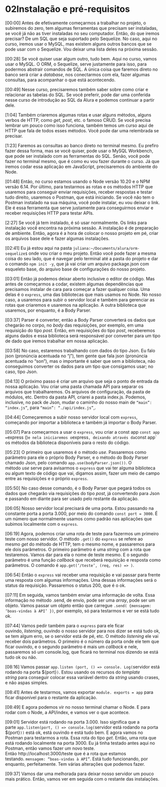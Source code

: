 # 02Instalação e pré-requisitos

[00:00] Antes de efetivamente começarmos a trabalhar no projeto, o subiremos do zero, tem algumas ferramentas que precisam ser instaladas, se você já não as tiver instaladas no seu computador. Então, do que iremos precisar? De um SQL que seja suportado pelo Sequelize. No caso, aqui no curso, iremos usar o MySQL, mas existem alguns outros bancos que se pode usar com o Sequelize. Vou deixar uma lista deles na próxima sessão.

[00:28] Se você quiser usar algum outro, tudo bem. Aqui no curso, vamos usar o MySQL. O ORM, o Sequelize, serve justamente para isso, para podermos abstrair comandos de SQL. A única coisa que faremos direto no banco será criar a *database*, nos conectarmos com ela, fazer algumas consultas, para acompanhar o que está acontecendo.

[00:49] Nesse curso, precisaremos também saber sobre como criar e relacionar as tabelas do SQL. Se você preferir, pode dar uma conferida nesse curso de introdução ao SQL da Alura e podemos continuar a partir dele.

[1:04] Também criaremos algumas rotas e usar alguns métodos, alguns verbos de HTTP, como *get*, *post*, etc. o famoso CRUD. Se você precisa lembrar um pouco como isso funciona, também temos um curso aqui de HTTP que fala de todos esses métodos. Você pode dar uma relembrada se precisar.

[1:23] Faremos as consultas ao banco direto no terminal mesmo. Eu prefiro fazer dessa forma, mas se você quiser, pode usar o MySQL Workbench, que pode ser instalado com as ferramentas do SQL. Senão, você pode fazer no terminal mesmo, que é como eu vou fazer durante o curso. Já que iremos codar essa aplicação em JavaScript, precisaremos do ambiente do Node.

[01:48] Então, no curso estamos usando o Node versão 10.20 e o NPM versão 6.14. Por último, para testarmos as rotas e os métodos HTTP que usaremos para conseguir enviar requisições, receber respostas e testar tudo direito, usaremos o Postman, que está iniciando. Se você não tem o Postman instalado na sua máquina, você pode instalar, eu vou deixar o link. Ele é essa ferramenta que serve justamente para conseguirmos enviar e receber requisições HTTP para testar APIs.

[2:27] Se você já tem instalado, é só usar normalmente. Os links para instalação você encontra na próxima sessão. A instalação é de preparação de ambiente. Então, agora é a hora de colocar o nosso projeto em pé, criar os arquivos base dele e fazer algumas instalações.

[02:41] Eu já estou aqui na pasta `juliana:~/Documents/alura/orm-sequelize$` onde vou criar o meu projeto. Então você pode fazer a mesma coisa do seu lado, que é navegar pelo terminal até a pasta do projeto e dar o comando `npm init -y`, que já vai criar um arquivo package.json com esqueleto base, do arquivo base de configurações do nosso projeto.

[03:01] Então já podemos deixar aberto inclusive o editor de código. Mas antes de começarmos a codar, existem algumas dependências que precisamos instalar de cara para começar a fazer qualquer coisa. Uma delas é o `express`, uma das bibliotecas que mais usamos no Node. No nosso caso, a usaremos para subir o servidor local e também para gerenciar as rotas que criaremos e usaremos na aplicação. A outra biblioteca que usaremos, por enquanto, é a Body Parser.

[03:37] Parser é converter, então a Body Parser converterá os dados que chegarão no corpo, no *body* das requisições, por exemplo, em uma requisição do tipo *post*. Então, em requisições do tipo *post*, receberemos alguns dados e essa biblioteca será responsável por converter para um tipo de dado que iremos trabalhar em nossa aplicação.

[03:58] No caso, estaremos trabalhando com dados do tipo Json. Eu falo json (pronúncia acentuada no “j”), tem gente que fala json (pronúncia acentuada no “son”), mas o importante é saber que sem a biblioteca, não conseguimos converter os dados para um tipo que consigamos usar; no caso, tipo Json.

[04:13] O próximo passo é criar um arquivo que seja o ponto de entrada da nossa aplicação. Vou criar uma pasta chamada API para separar os arquivos que trabalharemos. Os arquivos de configuração, da pasta de módulos, etc. Dentro da pasta API, criarei a pasta index.js. Podemos, inclusive, no pack de Json, mudar o caminho do nosso main de `“main”: “index.js”`, para `“main”: “./api/index.js”`,.

[04:44] Começaremos a subir nosso servidor local com `express`, começando por importar a biblioteca e também já importar o Body Parser.

[05:07] Para começarmos a usar o `express`, vou criar a const app `const app =`express ()`e nela iniciaremos o`express`, deixando através da`const app` os métodos da biblioteca disponíveis para o resto do código.

[05:23] O primeiro que usaremos é o método *use*. Passaremos como parâmetro para ele o próprio Body Parser, e o método do Body Parser chamado Json, pelo comando `app.use(bodyParser.json())`. O método *use* serve para avisarmos o `express` que vai ter alguma biblioteca ou algum texto de código que vai, digamos assim, fazer um meio de campo entre as requisições e o próprio `express`.

[05:50] No caso desse comando, é o Body Parser que pegará todos os dados que chegarão via requisições do tipo *post*, já convertendo para Json e passando em diante para ser usado pelo restante da aplicação.

[06:05] Nosso servidor local precisará de uma porta. Estou passando na constante porta a porta 3.000, por meio do comando `const port = 3000`. É um número que normalmente usamos como padrão nas aplicações que subimos localmente com o `express`.

[06:19] Agora, podemos criar uma rota de teste para fazermos um primeiro teste com nosso servidor. O método `.get()` do `express` se refere ao mesmo *get* do método de HTTP, tem o mesmo nome, e passaremos para ele dois parâmetros. O primeiro parâmetro é uma *string* com a rota que testaremos. Vamos dar para ela o nome de teste mesmo. E o segundo parâmetro é uma função *callback* que receberá requisição e resposta como parâmetros. O comando é `app.get(‘/teste’, (req, res) => )`.

[06:54] Então o `express` vai receber uma requisição e vai passar para frente uma resposta com algumas informações. Uma dessas informações será o status da requisição. Passaremos o status 200, que é o ok.

[07:11] Em seguida, vamos também enviar uma informação de volta. Essa informação no método .send, de envio, pode ser uma *array*, pode ser um objeto. Vamos passar um objeto então que carregue `.send( {mensagem: ‘boas-vindas à API’ })`, por exemplo, só para testarmos e ver se está tudo ok.

[07:44] Vamos pedir também para o `express` para ele ficar ouvindo, *listening*, ouvindo o nosso servidor para nos dizer se está tudo ok, se tem algum erro, se o servidor está de pé, etc. O método *listening* ele vai receber dois parâmetros. O primeiro é o número da porta onde ele tem que ficar ouvindo, e o segundo parâmetro é mais um *callback* e nele, passaremos só um console.log, que ficará no terminal nos dizendo se está tudo ok ou não.

[08:16] Vamos passar `app.listen (port, () => console. Log(`servidor está rodando na porta ${port}`)`. Estou usando os recursos do *template string* para conseguir colocar essa variável dentro da *string* usando crases, e não aspas simples.

[08:41] Antes de testarmos, vamos exportar `module. exports = app` para ficar disponível para o restante da aplicação.

[08:49] E agora podemos vir no nosso terminal chamar o Node. E para rodar com o Node, a API/index, e vamos ver o que acontece.

[09:01] Servidor está rodando na porta 3.000. Isso significa que a parte `app.listen(port, () => console.log(`servidor está rodando na porta ${port}`))` está ok, está ouvindo e está tudo bem. E agora vamos no Postman para testarmos a rota. Essa rota do tipo *get*. Então, uma rota que está rodando localmente na porta 3000. Eu já tinha testado antes aqui no Postman, então vamos fazer um novo teste. Então http://localhost:3000/teste que é a rota que estamos testando. `mensagem: “boas-vindas à API”`. Está tudo funcionando, por enquanto, perfeitamente. Tem várias alterações que podemos fazer.

[09:37] Vamos dar uma melhorada para deixar nosso servidor um pouco mais prático. Então, vamos ver em seguida com o restante das instalações.
